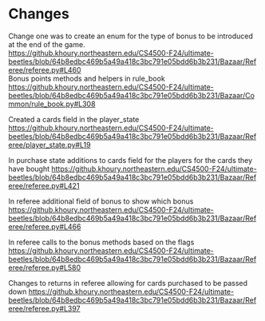 # Changes 

Change one was to create an enum for the type of bonus to be introduced at the end of the game.<br>
https://github.khoury.northeastern.edu/CS4500-F24/ultimate-beetles/blob/64b8edbc469b5a49a418c3bc791e05bdd6b3b231/Bazaar/Referee/referee.py#L460<br>
Bonus points methods and helpers in rule_book<br>
https://github.khoury.northeastern.edu/CS4500-F24/ultimate-beetles/blob/64b8edbc469b5a49a418c3bc791e05bdd6b3b231/Bazaar/Common/rule_book.py#L308<br>

Created a cards field in the player_state
https://github.khoury.northeastern.edu/CS4500-F24/ultimate-beetles/blob/64b8edbc469b5a49a418c3bc791e05bdd6b3b231/Bazaar/Referee/player_state.py#L19<br>

In purchase state additions to cards field for the players for the cards they have bought
https://github.khoury.northeastern.edu/CS4500-F24/ultimate-beetles/blob/64b8edbc469b5a49a418c3bc791e05bdd6b3b231/Bazaar/Referee/referee.py#L421<br>

In referee additional field of bonus to show which bonus
https://github.khoury.northeastern.edu/CS4500-F24/ultimate-beetles/blob/64b8edbc469b5a49a418c3bc791e05bdd6b3b231/Bazaar/Referee/referee.py#L466<br>


In referee calls to the bonus methods based on the flags
https://github.khoury.northeastern.edu/CS4500-F24/ultimate-beetles/blob/64b8edbc469b5a49a418c3bc791e05bdd6b3b231/Bazaar/Referee/referee.py#L580<br>

Changes to returns in referee allowing for cards purchased to be passed down
https://github.khoury.northeastern.edu/CS4500-F24/ultimate-beetles/blob/64b8edbc469b5a49a418c3bc791e05bdd6b3b231/Bazaar/Referee/referee.py#L397




